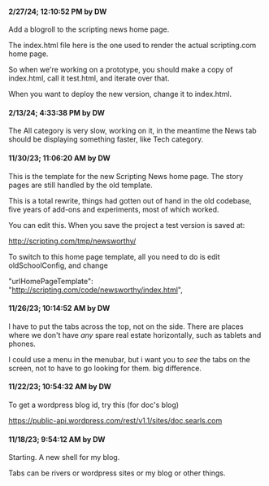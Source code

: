 #### 2/27/24; 12:10:52 PM by DW

Add a blogroll to the scripting news home page. 

The index.html file here is the one used to render the actual scripting.com home page.

So when we're working on a prototype, you should make a copy of index.html, call it test.html, and iterate over that.

When you want to deploy the new version, change it to index.html.

#### 2/13/24; 4:33:38 PM by DW

The All category is very slow, working on it, in the meantime the News tab should be displaying something faster, like Tech category. 

#### 11/30/23; 11:06:20 AM by DW

This is the template for the new Scripting News home page. The story pages are still handled by the old template.

This is a total rewrite, things had gotten out of hand in the old codebase, five years of add-ons and experiments, most of which worked.

You can edit this. When you save the project a test version is saved at:

http://scripting.com/tmp/newsworthy/

To switch to this home page template, all you need to do is edit oldSchoolConfig, and change

"urlHomePageTemplate": "http://scripting.com/code/newsworthy/index.html",

#### 11/26/23; 10:14:52 AM by DW

I have to put the tabs across the top, not on the side. There are places where we don't have *any* spare real estate horizontally, such as tablets and phones. 

I could use a menu in the menubar, but i want you to *see* the tabs on the screen, not to have to go looking for them. big difference. 

#### 11/22/23; 10:54:32 AM by DW

To get a wordpress blog id, try this (for doc's blog)

https://public-api.wordpress.com/rest/v1.1/sites/doc.searls.com

#### 11/18/23; 9:54:12 AM by DW

Starting. A new shell for my blog. 

Tabs can be rivers or wordpress sites or my blog or other things.

